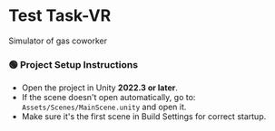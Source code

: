 # Test Task-VR
Simulator of gas coworker
### 🟢 Project Setup Instructions

- Open the project in Unity **2022.3 or later**.
- If the scene doesn't open automatically, go to:
  `Assets/Scenes/MainScene.unity` and open it.
- Make sure it's the first scene in Build Settings for correct startup.
